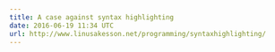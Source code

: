 ```yaml
---
title: A case against syntax highlighting
date: 2016-06-19 11:34 UTC
url: http://www.linusakesson.net/programming/syntaxhighlighting/
---
```


